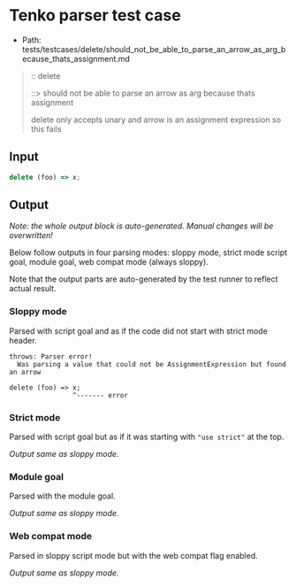 # Tenko parser test case

- Path: tests/testcases/delete/should_not_be_able_to_parse_an_arrow_as_arg_because_thats_assignment.md

> :: delete
>
> ::> should not be able to parse an arrow as arg because thats assignment
>
> delete only accepts unary and arrow is an assignment expression so this fails

## Input

`````js
delete (foo) => x;
`````

## Output

_Note: the whole output block is auto-generated. Manual changes will be overwritten!_

Below follow outputs in four parsing modes: sloppy mode, strict mode script goal, module goal, web compat mode (always sloppy).

Note that the output parts are auto-generated by the test runner to reflect actual result.

### Sloppy mode

Parsed with script goal and as if the code did not start with strict mode header.

`````
throws: Parser error!
  Was parsing a value that could not be AssignmentExpression but found an arrow

delete (foo) => x;
                ^------- error
`````

### Strict mode

Parsed with script goal but as if it was starting with `"use strict"` at the top.

_Output same as sloppy mode._

### Module goal

Parsed with the module goal.

_Output same as sloppy mode._

### Web compat mode

Parsed in sloppy script mode but with the web compat flag enabled.

_Output same as sloppy mode._

